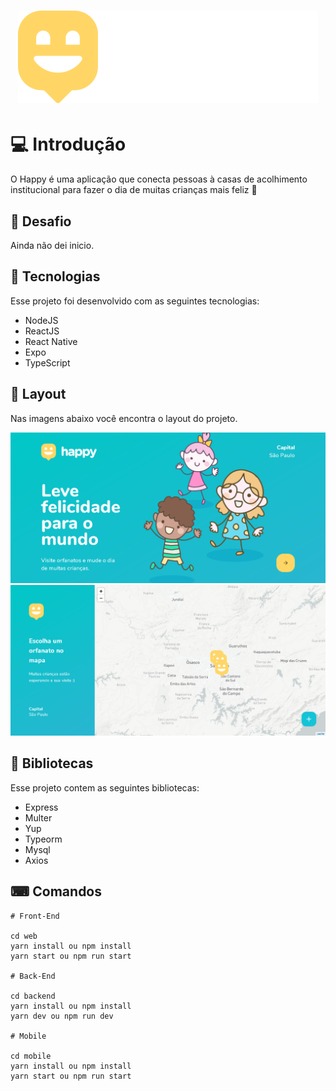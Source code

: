 <h1 align="center">
    <img alt="Happy" title="Happy" src=".github/logo.svg" />
</h1>

# 💻 Introdução

O Happy é uma aplicação que conecta pessoas à casas de acolhimento institucional para fazer o dia de muitas crianças mais feliz 💜

## 🚩 Desafio
Ainda não dei inicio.

## 🚀 Tecnologias

Esse projeto foi desenvolvido com as seguintes tecnologias:

- NodeJS
- ReactJS
- React Native
- Expo
- TypeScript


## 🔖 Layout

Nas imagens abaixo você encontra o layout do projeto.

<img alt="Happy" title="Happy" src=".github/tela1.png" />
<br/>
<img alt="Happy" title="Happy" src=".github/tela2.png" />

## 📕 Bibliotecas

Esse projeto contem as seguintes bibliotecas:

- Express
- Multer
- Yup
- Typeorm
- Mysql
- Axios

## ⌨ Comandos
````
# Front-End

cd web
yarn install ou npm install
yarn start ou npm run start

# Back-End

cd backend
yarn install ou npm install
yarn dev ou npm run dev

# Mobile

cd mobile
yarn install ou npm install
yarn start ou npm run start
````